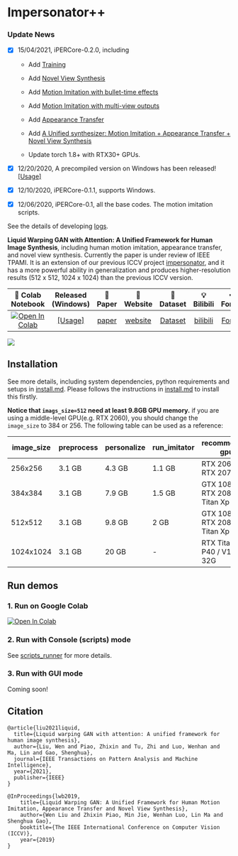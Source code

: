 # Impersonator++

### Update News
- [x] 15/04/2021, iPERCore-0.2.0, including
  
   * Add [Training](./docs/train_details.md)
   
   * Add [Novel View Synthesis](https://github.com/iPERDance/iPERCore/blob/main/docs/scripts_runner.md#run-novel-view-synthesis)
   
   * Add [Motion Imitation with bullet-time effects](https://github.com/iPERDance/iPERCore/blob/main/docs/scripts_runner.md#run-motion-imitation-with-bullet-time-effect)
   
   * Add [Motion Imitation with multi-view outputs](https://github.com/iPERDance/iPERCore/blob/main/docs/scripts_runner.md#run-motion-imitation-with-multi-view-outputs)
   
   * Add [Appearance Transfer](https://github.com/iPERDance/iPERCore/blob/main/docs/scripts_runner.md#run-human-appearance-transfer)
   
   * Add [A Unified synthesizer: Motion Imitation + Appearance Transfer + Novel View Synthesis](https://github.com/iPERDance/iPERCore/blob/main/docs/scripts_runner.md#human-appearance-transfer-with-motion-imitation-and-novel-view-synthesis)
   
   * Update torch 1.8+ with RTX30+ GPUs.
  
- [x] 12/20/2020, A precompiled version on Windows has been released! [[Usage]](https://github.com/iPERDance/iPERCore/wiki/How-to-use-the-released-version-on-windows%3F)
- [x] 12/10/2020, iPERCore-0.1.1, supports Windows.
- [x] 12/06/2020, iPERCore-0.1, all the base codes. The motion imitation scripts.


See the details of developing [logs](./docs/dev_logs.md).

**Liquid Warping GAN with Attention: A Unified Framework for Human Image Synthesis**, including 
human motion imitation, appearance transfer, and novel view synthesis. Currently the paper is under review of 
IEEE TPAMI. It is an extension of our previous ICCV project [impersonator](https://github.com/svip-lab/impersonator), 
and it has a more powerful ability in generalization and produces higher-resolution results  (512 x 512, 1024 x 1024) than the previous ICCV version.

|  🧾 Colab Notebook  | Released (Windows)  |   📑 Paper    | 📱 Website | 📂 Dataset | 💡 Bilibili | ✒ Forum |
 :-: | :-: | :-: | :-: | :-: | :-: | :-: |
| [![Open In Colab](https://colab.research.google.com/assets/colab-badge.svg)](https://colab.research.google.com/drive/1bwUnj-9NnJA2EMr7eWO4I45UuBtKudg_?usp=sharing) | [[Usage]](https://github.com/iPERDance/iPERCore/wiki/How-to-use-the-released-version-on-windows%3F) | [paper](https://arxiv.org/pdf/2011.09055.pdf) | [website](https://www.impersonator.org/work/impersonator-plus-plus.html) | [Dataset](https://svip-lab.github.io/dataset/iPER_dataset.html) | [bilibili](https://space.bilibili.com/1018066133) | [Forum](https://discuss.impersonator.org/)|


![](https://www.impersonator.org/images/motion_results.png)


## Installation
See more details, including system dependencies, python requirements and setups in [install.md](./docs/install.md).
Please follows the instructions in [install.md](./docs/install.md) to install this firstly.

**Notice that `imags_size=512` need at least 9.8GB GPU memory.** if you are using a middle-level GPU(e.g. RTX 2060), you should change the `image_size` to 384 or 256. The following table can be used as a reference:

| image_size | preprocess | personalize | run_imitator | recommended gpu                    |
| ---------- | ---------- | ----------- | ------------ | ---------------------------------- |
| 256x256    | 3.1 GB     | 4.3 GB      | 1.1 GB       | RTX 2060 / RTX 2070                |
| 384x384    | 3.1 GB     | 7.9 GB      | 1.5 GB       | GTX 1080Ti / RTX 2080Ti / Titan Xp |
| 512x512    | 3.1 GB     | 9.8 GB      | 2 GB         | GTX 1080Ti / RTX 2080Ti / Titan Xp |
| 1024x1024  | 3.1 GB     | 20 GB       | -            | RTX Titan / P40 / V100 32G         |


## Run demos

### 1. Run on Google Colab 
[![Open In Colab](https://colab.research.google.com/assets/colab-badge.svg)](https://colab.research.google.com/drive/1bwUnj-9NnJA2EMr7eWO4I45UuBtKudg_?usp=sharing)


### 2. Run with Console (scripts) mode
See [scripts_runner](./docs/scripts_runner.md) for more details.

### 3. Run with GUI mode
Coming soon!

## Citation
```
@article{liu2021liquid,
  title={Liquid warping GAN with attention: A unified framework for human image synthesis},
  author={Liu, Wen and Piao, Zhixin and Tu, Zhi and Luo, Wenhan and Ma, Lin and Gao, Shenghua},
  journal={IEEE Transactions on Pattern Analysis and Machine Intelligence},
  year={2021},
  publisher={IEEE}
}

@InProceedings{lwb2019,
    title={Liquid Warping GAN: A Unified Framework for Human Motion Imitation, Appearance Transfer and Novel View Synthesis},
    author={Wen Liu and Zhixin Piao, Min Jie, Wenhan Luo, Lin Ma and Shenghua Gao},
    booktitle={The IEEE International Conference on Computer Vision (ICCV)},
    year={2019}
}
```



